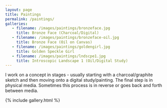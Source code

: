 ```yaml
---
layout: page
title: Paintings
permalink: /paintings/
galleries:
   - filename: /images/paintings/bronzeface.jpg
     title: Bronze Face (Charcoal/Digital)
   - filename: /images/paintings/bronzeface-oil.jpg
     title: Bronze Face (Oil on Canvas)
   - filename: /images/paintings/goldengirl.jpg
     title: Golden Speckle Girl
   - filename: /images/paintings/lndscpe1.jpg
     title: Introscopic Landscape 1 (Oil/Digital Study)
---
```


I work on a concept in stages - usually starting with a charcoal/graphite sketch and then moving onto a digital study/painting. The final step is in physical media. Sometimes this process is in reverse or goes back and forth between media.

{% include gallery.html %}
